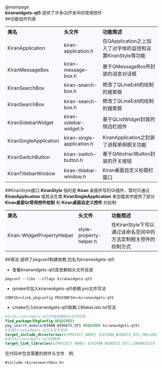 @mainpage    
**kiranwidgets-qt5** 提供了许多Qt开发中的常用控件    
##功能组件列表
<table bgcolor="#f8f8ff" cellspacing="10" cellpadding="10" aria-rowcount="10">
    <tr align="left">
    	<th>类名</th>
        <th>头文件</th>
        <th>功能简述</th>
    </tr>
    <tr>
        <td>KiranApplication</td>
        <td>kiran-application.h</td>
        <td>在QApplication之上加入了对字体的监控和设置KiranStyle等功能</td>
    </tr>
    <tr>
        <td>KiranMessageBox</td>
        <td>kiran-message-box.h</td>
        <td>基于QMessageBox所封装的消息对话框</td>
    </tr>
    <tr>
        <td>KiranSearchBox</td>
        <td>kiran-search-box.h</td>
        <td>修改了QLineEdit的绘制的搜索框</td>
    </tr>
    <tr>
        <td>KiranSearchBox</td>
        <td>kiran-search-box.h</td>
        <td>修改了QLineEdit的绘制的搜索框</td>
    </tr>
    <tr >
        <td>KiranSidebarWidget</td>
        <td>kiran-sidebar-widget.h</td>
        <td>基于QListWidget封装的侧边栏组件</td>
    </tr>
    <tr>
        <td>KiranSingleApplication</td>
        <td>kiran-single-application.h</td>
        <td>KiranApplication之封装了进程单例相关功能</td>
    </tr>
    <tr>
        <td>KiranSwitchButton</td>
        <td>kiran-switch-button.h</td>
        <td>基于QAbstractButton封装的开关按钮</td>
    </tr>
    <tr>
        <td>KiranTitlebarWindow</td>
        <td>kiran-titlebar-window.h</td>
        <td>Kiran桌面自定义标题栏窗口</td>
    </tr>
</table>

##KiranStyle接口
**KiranStyle** 指的是 **Kiran** 桌面所写的Qt插件，暂时只通过 **KiranApplication** 或其派生类 **KiranSingleApplication** 来加载其中提供了部分 **Kiran桌面Qt常用控件绘制** 和 **Kiran桌面自定义控件** 的绘制
<table bgcolor="#f8f8ff" cellspacing="10" cellpadding="10" aria-rowcount="10">
    <tr align="left">
    	<th>类名</th>
        <th>头文件</th>
        <th>功能简述</th>
    </tr>
    <tr>
        <td>Kiran::WidgetPropertyHelper</td>
        <td>style-property-helper.h</td>
        <td>在KiranStyle下可以通过该命名空间中的方法定制相关控件的绘制方式 </td>
    </tr>
</table>

##用法
提供了pkgconf构建依赖,包名为kiranwidgets-qt5
- 查看kiranwidgets-qt5库依赖和头文件目录  
```commandline
pkgconf --libs --cflags kiranwidgets-qt5
```
- qmake中加入kiranwidgets-qt5依赖,pro文件写法
```
CONFIG+=link_pkgconfig PKGCONFIG+=kiranwidgets-qt5
```
- cmake引入kiranwidgets-qt5依赖,CMakeLists.txt写法
```cmake
#引入kiranwidgets-qt5的库依赖和头文件目录
find_package(PkgConfig REQUIRED)
pkg_search_module(KIRAN_WIDGETS_QT5 REQUIRED kiranwidgets-qt5)
#包含kiranwidgets-qt5头文件目录
target_include_directories(${PROJECT_NAME} ${KIRAN_WIDGETS_QT5_INCLUDE_DIRS})
#加入kiranwidgets-qt5依赖库
target_link_libraries(${PROJECT_NAME} ${KIRAN_WIDGETS_QT5_LIBRARIES})
```

在代码中包含需要的控件头文件　例:
 ```
 #include <kiransearchbox.h>
```
